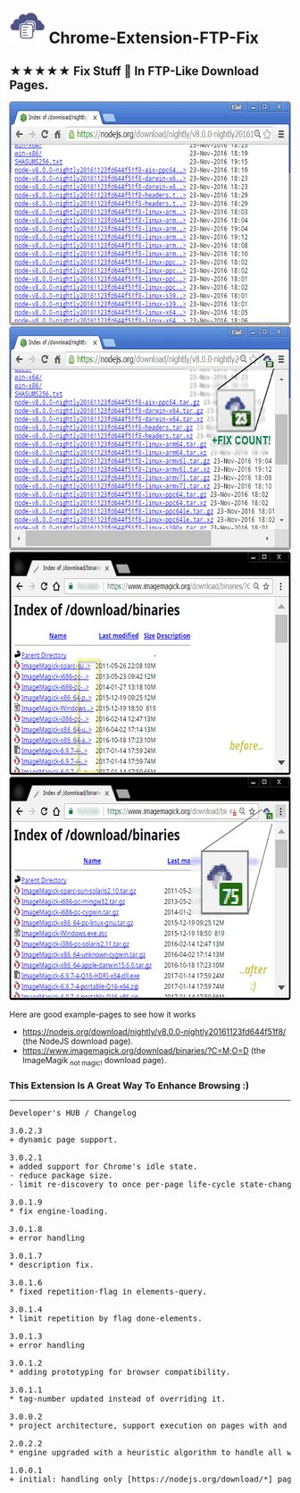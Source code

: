 <h1><img src="resources/icon.png" height="64" width="64"/> Chrome-Extension-FTP-Fix</h1>

<h2>★★★★★ Fix Stuff 🔧︎ In FTP-Like Download Pages.</h2>

<img width="640" height="400" alt="" src="resources/screenshot_1.png"/>
<img width="640" height="400" alt="" src="resources/screenshot_2.png"/>
<img width="640" height="400" alt="" src="resources/screenshot_3.png"/>
<img width="640" height="400" alt="" src="resources/screenshot_4.png"/>

Here are good example-pages to see how it works
 - <a href="https://nodejs.org/download/nightly/v8.0.0-nightly20161123fd644f51f8/" target="_blank">https://nodejs.org/download/nightly/v8.0.0-nightly20161123fd644f51f8/</a> (the NodeJS download page).
 - <a href="https://www.imagemagick.org/download/binaries/?C=M;O=D" target="_blank">https://www.imagemagick.org/download/binaries/?C=M;O=D</a> (the ImageMagik <sub>not magic!</sub> download page).

<h3>This Extension Is A Great Way To Enhance Browsing :)</h3>

<hr/>

<pre>
Developer's HUB / Changelog

3.0.2.3
+ dynamic page support.

3.0.2.1
+ added support for Chrome's idle state.
- reduce package size.
- limit re-discovery to once per-page life-cycle state-change (load/ready).

3.0.1.9
* fix engine-loading.

3.0.1.8
+ error handling

3.0.1.7
* description fix.

3.0.1.6
* fixed repetition-flag in elements-query.

3.0.1.4
* limit repetition by flag done-elements.

3.0.1.3
+ error handling

3.0.1.2
* adding prototyping for browser compatibility.

3.0.1.1
* tag-number updated instead of overriding it.

3.0.0.2
* project architecture, support execution on pages with and without JavaScript support, no code-duplication using the scope of the chrome-extension.

2.0.2.2
* engine upgraded with a heuristic algorithm to handle all websites.

1.0.0.1
+ initial: handling only [https://nodejs.org/download/*] pages as proof of concept.
</pre>

<!-- <a href="https://paypal.me/e1adkarak0"><img src="https://www.paypalobjects.com/webstatic/mktg/Logo/pp-logo-100px.png" alt="PayPal Donation"></a> -->